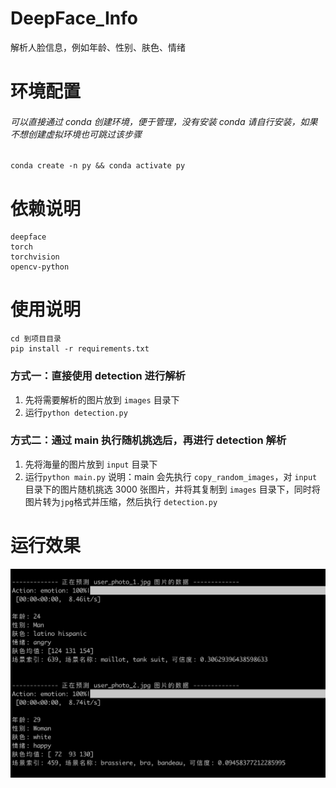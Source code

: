 # DeepFace_Info
解析人脸信息，例如年龄、性别、肤色、情绪

# 环境配置

###### 可以直接通过 conda 创建环境，便于管理，没有安装 conda 请自行安装，如果不想创建虚拟环境也可跳过该步骤
 ```
 conda create -n py && conda activate py
 ```
 # 依赖说明
 ```
deepface
torch 
torchvision
opencv-python
 ```

# 使用说明

```
cd 到项目目录
pip install -r requirements.txt
```

### 方式一：直接使用 detection 进行解析
1. 先将需要解析的图片放到 `images` 目录下
2. 运行`python detection.py`

### 方式二：通过 main 执行随机挑选后，再进行 detection 解析
1. 先将海量的图片放到 `input` 目录下
2. 运行`python main.py`
    说明：main 会先执行 `copy_random_images`，对 `input` 目录下的图片随机挑选 3000 张图片，并将其复制到 `images` 目录下，同时将图片转为`jpg`格式并压缩，然后执行 `detection.py`

# 运行效果

![image](./demo.png)
